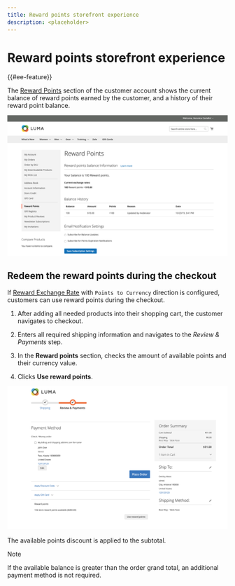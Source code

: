 ```yaml
---
title: Reward points storefront experience
description: <placeholder>
---
```

# Reward points storefront experience

{{#ee-feature}}

The [Reward Points](rewards-loyalty.md) section of the customer account shows the current balance of reward points earned by the customer, and a history of their reward point balance.

![Reward Points](./assets/account-dashboard-reward-points.png)<!-- zoom -->

## Redeem the reward points during the checkout

If [Reward Exchange Rate](reward-exchange-rates.md) with `Points to Currency` direction is configured, customers can use reward points during the checkout.

1. After adding all needed products into their shopping cart, the customer navigates to checkout.

1. Enters all required shipping information and navigates to the _Review & Payments_ step.

1. In the __Reward points__ section, checks the amount of available points and their currency value.

1. Clicks **Use reward points**.

![Reward Points on checkout](./assets/reward-points-on-checkout.png)<!-- zoom -->

The available points discount is applied to the subtotal.

>[!NOTE]
>
>If the available balance is greater than the order grand total, an additional payment method is not required.
